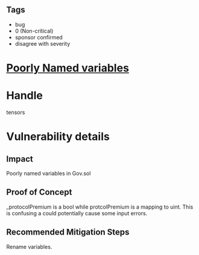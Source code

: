 ## Tags

- bug
- 0 (Non-critical)
- sponsor confirmed
- disagree with severity

# [Poorly Named variables](https://github.com/code-423n4/2021-07-sherlock-findings/issues/123) 

# Handle

tensors


# Vulnerability details

## Impact
Poorly named variables in Gov.sol

## Proof of Concept
_protocolPremium is a bool while protcolPremium is a mapping to uint. This is confusing a could potentially cause some input errors.

## Recommended Mitigation Steps
Rename variables.

